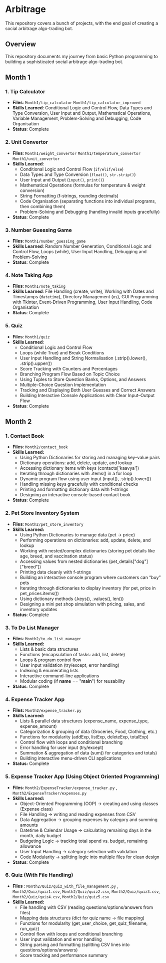 # Arbitrage
This repository covers a bunch of projects, with the end goal of creating a social arbitrage algo-trading bot.

## Overview
This repository documents my journey from basic Python programming to building a sophisticated social arbitrage algo-trading bot.

## Month 1

### 1. Tip Calculator
- **Files**: `Month1/tip_calculator` `Month1/tip_calculator_improved`
- **Skills Learned**: Conditional Logic and Control Flow, Data Types and Type Conversion,  User Input and Output, Mathematical Operations, Variable Management, Problem-Solving and Debugging, Code Organisation
- **Status**: Complete

### 2. Unit Convertor
- **Files**: `Month1/weight_convertor` `Month1/temperature_convertor` `Month1/unit_convertor`
- **Skills Learned**: 
  - Conditional Logic and Control Flow (`if/elif/else`)
  - Data Types and Type Conversion (`float()`, `str.strip()`)
  - User Input and Output (`input()`, `print()`)
  - Mathematical Operations (formulas for temperature & weight conversion)
  - String Formatting (f-strings, rounding decimals)
  - Code Organisation (separating functions into individual programs, then combining them)
  - Problem-Solving and Debugging (handling invalid inputs gracefully)
- **Status**: Complete

### 3. Number Guessing Game  
- **Files**: `Month1/number_guessing_game`
- **Skills Learned**: Random Number Generation, Conditional Logic and Control Flow, Loops (while), User Input Handling, Debugging and Problem-Solving  
- **Status**: Complete

### 4. Note Taking App  
- **Files**: `Month1/note_taking` 
- **Skills Learned**: File Handling (create, write), Working with Dates and Timestamps (`datetime`), Directory Management (`os`), GUI Programming with Tkinter, Event-Driven Programming, User Input Handling, Code Organisation  
- **Status**: Complete

### 5. Quiz
- **Files**: `Month1/quiz`
- **Skills Learned**:
    - Conditional Logic and Control Flow
    - Loops (while True) and Break Conditions
    - User Input Handling and String Normalisation (.strip().lower(), .strip().upper())
    - Score Tracking with Counters and Percentages
    - Branching Program Flow Based on Topic Choice
    - Using Tuples to Store Question Banks, Options, and Answers
    - Multiple-Choice Question Implementation
    - Tracking and Displaying Both User Guesses and Correct Answers
    - Building Interactive Console Applications with Clear Input–Output Flow
- **Status**: Complete

## Month 2

### 1. Contact Book
- **Files**: `Month2/contact_book`
- **Skills Learned:**
  - Using Python Dictionaries for storing and managing key–value pairs
  - Dictionary operations: add, delete, update, and lookup
  - Accessing dictionary items with keys (contacts['kaavya'])
  - Iterating through dictionaries with .items() in a for loop
  - Dynamic program flow using user input (input(), .strip().lower())
  - Handling missing keys gracefully with conditional checks
  - Printing and formatting dictionary data with f-strings
  - Designing an interactive console-based contact book
- **Status**: Complete

### 2. Pet Store Inventory System
- **Files**: `Month2/pet_store_inventory`
- **Skills Learned:**
  - Using Python Dictionaries to manage data (pet → price)
  - Performing operations on dictionaries: add, update, delete, and lookup
  - Working with nested/complex dictionaries (storing pet details like age, breed, and vaccination status)
  - Accessing values from nested dictionaries (pet_details["dog"]["breed"])
  - Printing data cleanly with f-strings
  - Building an interactive console program where customers can “buy” pets
  - Iterating through dictionaries to display inventory (for pet, price in pet_prices.items())
  - Using dictionary methods (.keys(), .values(), len())
  - Designing a mini pet shop simulation with pricing, sales, and inventory updates
- **Status**: Complete

### 3. To Do List Manager
- **Files**: `Month2/to_do_list_manager`
- **Skills Learned:**
  - Lists & basic data structures
  - Functions (encapsulation of tasks: add, list, delete)
  - Loops & program control flow
  - User input validation (try/except, error handling)
  - Indexing & enumerating lists
  - Interactive command-line applications
  - Modular coding (if __name__ == "__main__") for reusability
- **Status**: Complete

### 4. Expense Tracker App
- **Files:** `Month2/expense_tracker.py`
- **Skills Learned:**
  - Lists & parallel data structures (expense_name, expense_type, expense_amount)
  - Categorization & grouping of data (Groceries, Food, Clothing, etc.)
  - Functions for modularity (addExp, listExp, deleteExp, totalExp)
  - Control flow with loops and conditional branching
  - Error handling for user input (try/except)
  - Summation & aggregation of data (sum() for categories and totals)
  - Building interactive menu-driven CLI applications
- **Status:** Complete

### 5. Expense Tracker App (Using Object Oriented Programming)
- **Files**: `Month2/ExpenseTracker/expense_tracker.py` , `Month2/ExpenseTracker/expenses.py`
- **Skills Learned:**
  - Object-Oriented Programming (OOP) → creating and using classes (Expense class)
  - File Handling → writing and reading expenses from CSV
  - Data Aggregation → grouping expenses by category and summing amounts
  - Datetime & Calendar Usage → calculating remaining days in the month, daily budget
  - Budgeting Logic → tracking total spend vs. budget, remaining allowance
  - User Input Handling → category selection with validation
  - Code Modularity → splitting logic into multiple files for clean design
- **Status**: Complete

### 6. Quiz (With File Handling)
- **Files** : `Month2/Quiz/quiz_with_file_management.py` , `Month2/Quiz/quiz1.csv`, `Month2/Quiz/quiz2.csv`, `Month2/Quiz/quiz3.csv`, `Month2/Quiz/quiz4.csv`, `Month2/Quiz/quiz5.csv`
- **Skills Learned:**
  - File handling with CSV (reading questions/options/answers from files)
  - Mapping data structures (dict for quiz name → file mapping)
  - Functions for modularity (get_user_choice, get_quiz_filename, run_quiz)
  - Control flow with loops and conditional branching
  - User input validation and error handling
  - String parsing and formatting (splitting CSV lines into questions/options/answers)
  - Score tracking and performance summary
